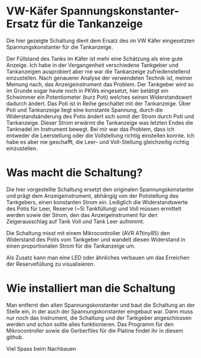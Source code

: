 # VW-Käfer Spannungskonstanter-Ersatz für die Tankanzeige

Die hier gezeigte Schaltung dient dem Ersatz des im VW Käfer eingesetzten Spannungskonstanter für die Tankanzeige.

Der Füllstand des Tanks im Käfer ist mehr eine Schätzung als eine gute Anzeige. Ich habe in der Vergangenheit verschiedene Tankgeber und Tankanzeigen ausprobiert aber nie war die Tankanzeige zufriedenstellend einzustellen. Nach genauerer Analyse der verwendeten Technik ist, meiner Meinung nach, das Anzeigeinstrument das Problem. Der Tankgeber wird so im Grunde sogar heute noch in PKWs eingesetzt, hier betätigt ein Schwimmer ein Potentiometer (kurz Poti) welches seinen Widerstandswert dadurch ändert. Das Poti ist in Reihe geschaltet mit der Tankanzeige. Über Poti und Tankanzeige liegt eine konstante Spannung, durch die Widerstandsänderung des Potis ändert sich somit der Strom durch Poti und Tankanzeige. Dieser Strom erwärmt die Tankanzeige was letzten Endes die Tanknadel im Instrument bewegt.
Bei mir war das Problem, dass ich entweder die Leerstellung oder die Vollstellung richtig einstellen konnte. Ich habe es aber nie geschafft, die Leer- und Voll-Stellung gleichzeitig richtig einzustellen.

# Was macht die Schaltung?

Die hier vorgestellte Schaltung ersetzt den originalen Spannungskonstanter und prägt dem Anzeigeinstrument, abhängig von der Potistellung des Tankgebers, einen konstanten Strom ein. Lediglich die Widerstandswerte des Potis für Leer, Reserve (~5l Tankfüllung) und Voll müssen ermittelt werden sowie der Strom, den das Anzeigeinstrument für den Zeigerausschlag auf Tank Voll und Tank Leer aufnimmt.

Die Schaltung misst mit einem Mikrocontroller (AVR ATtiny85) den Widerstand des Potis vom Tankgeber und wandelt diesen Widerstand in einen proportionalen Strom für die Tankanzeige um.

Als Zusatz kann man eine LED oder ähnliches verbauen um das Erreichen der Reservefüllung zu visualisieren.

# Wie installiert man die Schaltung

Man entfernt den alten Spannungskonstanter und baut die Schaltung an der Stelle ein, in der auch der Spannungskonstanter eingebaut war. Dann muss nur noch das Instrument, die Schaltung und der Tankgeber angeschlossen werden und schon sollte alles funktionieren. Das Programm für den Mikrocontroller sowie die Gerberfiles für die Platine findet ihr in diesem github.

Viel Spass beim Nachbauen
